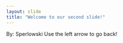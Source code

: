 ```yaml
---
layout: slide
title: "Welcome to our second slide!"
---
```

By: Sperlowski
Use the left arrow to go back!
